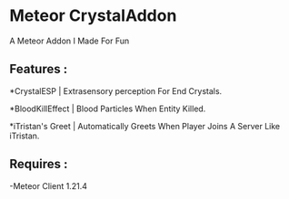 # Meteor CrystalAddon

A Meteor Addon I Made For Fun

## Features :

*CrystalESP | Extrasensory perception For End Crystals.

*BloodKillEffect | Blood Particles When Entity Killed.

*iTristan's Greet | Automatically Greets When Player Joins A Server Like iTristan.

## Requires :

-Meteor Client 1.21.4
